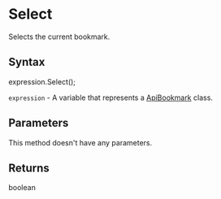 # Select

Selects the current bookmark.

## Syntax

expression.Select();

`expression` - A variable that represents a [ApiBookmark](../ApiBookmark.md) class.

## Parameters

This method doesn't have any parameters.

## Returns

boolean
